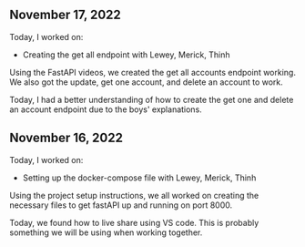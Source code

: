## November 17, 2022

Today, I worked on:

* Creating the get all endpoint with Lewey, Merick, Thinh

Using the FastAPI videos, we created the get all accounts endpoint
working. We also got the update, get one account, and delete an account
to work.

Today, I had a better understanding of how to create the get one
and delete an account endpoint due to the boys' explanations.


## November 16, 2022

Today, I worked on:

* Setting up the docker-compose file with Lewey, Merick, Thinh

Using the project setup instructions, we all worked on creating
the necessary files to get fastAPI up and running on port 8000.

Today, we found how to live share using VS code. This is probably
something we will be using when working together.
